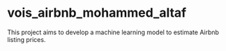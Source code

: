 # vois_airbnb_mohammed_altaf
This project aims to develop a machine learning model to estimate Airbnb listing prices.
